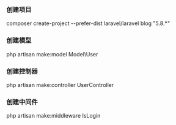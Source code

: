 ### 创建项目
composer create-project --prefer-dist laravel/laravel blog "5.8.*"

### 创建模型
php artisan make:model Model\User

### 创建控制器
php artisan make:controller UserController

### 创建中间件
php artisan make:middleware IsLogin